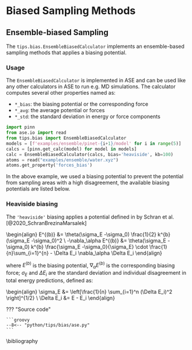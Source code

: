 # Biased Sampling Methods

## Ensemble-biased Sampling

The `tips.bias.EnsembleBiasedCalculator` implements an ensemble-based sampling
methods that applies a biasing potential.

### Usage

The `EnsembleBiasedCalculator` is implemented in ASE and can be used like any
other calculators in ASE to run e.g. MD simulations. The calculator computes
several other properties named as:

- `*_bias`: the biasing potential or the corresponding force
- `*_avg`: the average potential or forces
- `*_std`: the standard deviation in energy or force components

```Python
import pinn
from ase.io import read
from tips.bias import EnsembleBiasedCalculator
models = [f'examples/ensemble/pinet-{i+1}/model' for i in range(5)]
calcs = [pinn.get_calc(model) for model in models]
calc = EnsembleBiasedCalculator(calcs, bias='heaviside', kb=100)
atoms = read("examples/ensemble/water.xyz")
atoms.get_property('forces_bias')
```

In the above example, we used a biasing potential to prevent the potential from
sampling areas with a high disagreement, the available biasing potentials are
listed below.

### Heaviside biasing

The `'heaviside'` biasing applies a potential defined in by Schran et al.
[@2020_SchranBrezinaMarsalek]

\begin{align}
E^{(b)} &=
\theta(\sigma_E -\sigma_0) \frac{1}{2} k^{b} (\sigma_E -\sigma_0)^2 \\
-\nabla_\alpha E^{(b)} &=
\theta(\sigma_E -\sigma_0) k^{b} \frac{\sigma_E -\sigma_0}{\sigma_E} \cdot
\frac{1}{n}\sum_{i=1}^{n} - \Delta E_i \nabla_\alpha \Delta E_i
\end{align}

where $E^{(b)}$ is the biasing potential,
$\nabla_\alpha E^{(b)}$ is the corresponding biasing force;
$\sigma_E$ and $\Delta E_i$ are the standard deviation and individual disagreement
in total energy predictions, defined as:

\begin{align}
\sigma_E &= \left[\frac{1}{n} \sum_{i=1}^n (\Delta E_i)^2 \right]^{1/2} \\
\Delta E_i &= E - E_i
\end{align}

??? "Source code"

    ```groovy
    --8<-- "python/tips/bias/ase.py"
    ```

\bibliography
